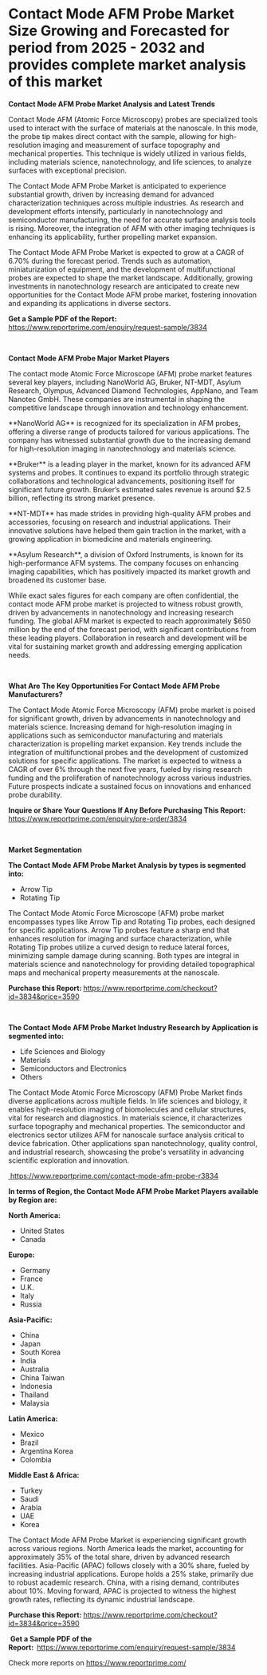 <p><h1>Contact Mode AFM Probe Market Size Growing and Forecasted for period from 2025 - 2032 and provides complete market analysis of this market</h1></p><p><strong>Contact Mode AFM Probe Market Analysis and Latest Trends</strong></p>
<p><p>Contact Mode AFM (Atomic Force Microscopy) probes are specialized tools used to interact with the surface of materials at the nanoscale. In this mode, the probe tip makes direct contact with the sample, allowing for high-resolution imaging and measurement of surface topography and mechanical properties. This technique is widely utilized in various fields, including materials science, nanotechnology, and life sciences, to analyze surfaces with exceptional precision.</p><p>The Contact Mode AFM Probe Market is anticipated to experience substantial growth, driven by increasing demand for advanced characterization techniques across multiple industries. As research and development efforts intensify, particularly in nanotechnology and semiconductor manufacturing, the need for accurate surface analysis tools is rising. Moreover, the integration of AFM with other imaging techniques is enhancing its applicability, further propelling market expansion.</p><p>The Contact Mode AFM Probe Market is expected to grow at a CAGR of 6.70% during the forecast period. Trends such as automation, miniaturization of equipment, and the development of multifunctional probes are expected to shape the market landscape. Additionally, growing investments in nanotechnology research are anticipated to create new opportunities for the Contact Mode AFM probe market, fostering innovation and expanding its applications in diverse sectors.</p></p>
<p><strong>Get a Sample PDF of the Report:&nbsp;</strong> <a href="https://www.reportprime.com/enquiry/request-sample/3834?utm_campaign=3318&utm_medium=2&utm_source=Github&utm_content=ia&utm_term=18032025&utm_id=contact-mode-afm-probe">https://www.reportprime.com/enquiry/request-sample/3834</a></p>
<p>&nbsp;</p>
<p><strong>Contact Mode AFM Probe Major Market Players</strong></p>
<p><p>The contact mode Atomic Force Microscope (AFM) probe market features several key players, including NanoWorld AG, Bruker, NT-MDT, Asylum Research, Olympus, Advanced Diamond Technologies, AppNano, and Team Nanotec GmbH. These companies are instrumental in shaping the competitive landscape through innovation and technology enhancement.</p><p>**NanoWorld AG** is recognized for its specialization in AFM probes, offering a diverse range of products tailored for various applications. The company has witnessed substantial growth due to the increasing demand for high-resolution imaging in nanotechnology and materials science. </p><p>**Bruker** is a leading player in the market, known for its advanced AFM systems and probes. It continues to expand its portfolio through strategic collaborations and technological advancements, positioning itself for significant future growth. Bruker’s estimated sales revenue is around $2.5 billion, reflecting its strong market presence.</p><p>**NT-MDT** has made strides in providing high-quality AFM probes and accessories, focusing on research and industrial applications. Their innovative solutions have helped them gain traction in the market, with a growing application in biomedicine and materials engineering.</p><p>**Asylum Research**, a division of Oxford Instruments, is known for its high-performance AFM systems. The company focuses on enhancing imaging capabilities, which has positively impacted its market growth and broadened its customer base.</p><p>While exact sales figures for each company are often confidential, the contact mode AFM probe market is projected to witness robust growth, driven by advancements in nanotechnology and increasing research funding. The global AFM market is expected to reach approximately $650 million by the end of the forecast period, with significant contributions from these leading players. Collaboration in research and development will be vital for sustaining market growth and addressing emerging application needs.</p></p>
<p>&nbsp;</p>
<p><strong>What Are The Key Opportunities For Contact Mode AFM Probe Manufacturers?</strong></p>
<p><p>The Contact Mode Atomic Force Microscopy (AFM) probe market is poised for significant growth, driven by advancements in nanotechnology and materials science. Increasing demand for high-resolution imaging in applications such as semiconductor manufacturing and materials characterization is propelling market expansion. Key trends include the integration of multifunctional probes and the development of customized solutions for specific applications. The market is expected to witness a CAGR of over 6% through the next five years, fueled by rising research funding and the proliferation of nanotechnology across various industries. Future prospects indicate a sustained focus on innovations and enhanced probe durability.</p></p>
<p><strong>Inquire or Share Your Questions If Any Before Purchasing This Report:</strong> <a href="https://www.reportprime.com/enquiry/pre-order/3834?utm_campaign=3318&utm_medium=2&utm_source=Github&utm_content=ia&utm_term=18032025&utm_id=contact-mode-afm-probe">https://www.reportprime.com/enquiry/pre-order/3834</a></p>
<p>&nbsp;</p>
<p><strong>Market Segmentation</strong></p>
<p><strong>The Contact Mode AFM Probe Market Analysis by types is segmented into:</strong></p>
<p><ul><li>Arrow Tip</li><li>Rotating Tip</li></ul></p>
<p><p>The Contact Mode Atomic Force Microscope (AFM) probe market encompasses types like Arrow Tip and Rotating Tip probes, each designed for specific applications. Arrow Tip probes feature a sharp end that enhances resolution for imaging and surface characterization, while Rotating Tip probes utilize a curved design to reduce lateral forces, minimizing sample damage during scanning. Both types are integral in materials science and nanotechnology for providing detailed topographical maps and mechanical property measurements at the nanoscale.</p></p>
<p><strong>Purchase this Report:&nbsp;</strong><a href="https://www.reportprime.com/checkout?id=3834&price=3590&utm_campaign=3318&utm_medium=2&utm_source=Github&utm_content=ia&utm_term=18032025&utm_id=contact-mode-afm-probe">https://www.reportprime.com/checkout?id=3834&price=3590</a></p>
<p>&nbsp;</p>
<p><strong>The Contact Mode AFM Probe Market Industry Research by Application is segmented into:</strong></p>
<p><ul><li>Life Sciences and Biology</li><li>Materials</li><li>Semiconductors and Electronics</li><li>Others</li></ul></p>
<p><p>The Contact Mode Atomic Force Microscopy (AFM) Probe Market finds diverse applications across multiple fields. In life sciences and biology, it enables high-resolution imaging of biomolecules and cellular structures, vital for research and diagnostics. In materials science, it characterizes surface topography and mechanical properties. The semiconductor and electronics sector utilizes AFM for nanoscale surface analysis critical to device fabrication. Other applications span nanotechnology, quality control, and industrial research, showcasing the probe's versatility in advancing scientific exploration and innovation.</p></p>
<p><a href="https://www.reportprime.com/contact-mode-afm-probe-r3834?utm_campaign=3318&utm_medium=2&utm_source=Github&utm_content=ia&utm_term=18032025&utm_id=contact-mode-afm-probe">&nbsp;https://www.reportprime.com/contact-mode-afm-probe-r3834</a></p>
<p><strong>In terms of Region, the Contact Mode AFM Probe Market Players available by Region are:</strong></p>
<p>
    <p> <strong> North America: </strong>
        <ul>
            <li>United States</li>
            <li>Canada</li>
        </ul>
        </p> 
    <p> <strong> Europe: </strong>
        <ul>
            <li>Germany</li>
            <li>France</li>
            <li>U.K.</li>
            <li>Italy</li>
            <li>Russia</li>
        </ul>
        </p> 
    <p> <strong> Asia-Pacific: </strong>
        <ul>
            <li>China</li>
            <li>Japan</li>
            <li>South Korea</li>
            <li>India</li>
            <li>Australia</li>
            <li>China Taiwan</li>
            <li>Indonesia</li>
            <li>Thailand</li>
            <li>Malaysia</li>
        </ul>
        </p> 
    <p> <strong> Latin America: </strong>
        <ul>
            <li>Mexico</li>
            <li>Brazil</li>
            <li>Argentina Korea</li>
            <li>Colombia</li>
        </ul>
        </p> 
    <p> <strong> Middle East & Africa: </strong>
        <ul>
            <li>Turkey</li>
            <li>Saudi</li>
            <li>Arabia</li>
            <li>UAE</li>
            <li>Korea</li>
        </ul>
    </p>
    </p>
<p><p>The Contact Mode AFM Probe Market is experiencing significant growth across various regions. North America leads the market, accounting for approximately 35% of the total share, driven by advanced research facilities. Asia-Pacific (APAC) follows closely with a 30% share, fueled by increasing industrial applications. Europe holds a 25% stake, primarily due to robust academic research. China, with a rising demand, contributes about 10%. Moving forward, APAC is projected to witness the highest growth rates, reflecting its dynamic industrial landscape.</p></p>
<p><strong>Purchase this Report: </strong><a href="https://www.reportprime.com/checkout?id=3834&price=3590&utm_campaign=3318&utm_medium=2&utm_source=Github&utm_content=ia&utm_term=18032025&utm_id=contact-mode-afm-probe">https://www.reportprime.com/checkout?id=3834&price=3590</a></p>
<p>&nbsp;<strong>Get a Sample PDF of the Report:&nbsp;&nbsp;</strong><a href="https://www.reportprime.com/enquiry/request-sample/3834?utm_campaign=3318&utm_medium=2&utm_source=Github&utm_content=ia&utm_term=18032025&utm_id=contact-mode-afm-probe">https://www.reportprime.com/enquiry/request-sample/3834</a></p>
<p><strong></strong></p>
<p>Check more reports on <a href="https://www.reportprime.com/?utm_campaign=3318&utm_medium=2&utm_source=Github&utm_content=ia&utm_term=18032025&utm_id=contact-mode-afm-probe">https://www.reportprime.com/</a></p>